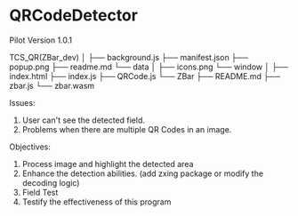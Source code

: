 # QRCodeDetector
Pilot Version 1.0.1 

TCS_QR(ZBar_dev)
│
├── background.js
├── manifest.json
├── popup.png
├── readme.md
└── data
    │
    ├── icons.png
    └── window
        │
        ├── index.html
        ├── index.js
        ├── QRCode.js
        └── ZBar
            ├── README.md
            ├── zbar.js
            └── zbar.wasm


Issues:
1. User can't see the detected field.
2. Problems when there are multiple QR Codes in an image.

Objectives:
1. Process image and highlight the detected area
2. Enhance the detection abilities. (add zxing package or modify the decoding logic)
3. Field Test
4. Testify the effectiveness of this program